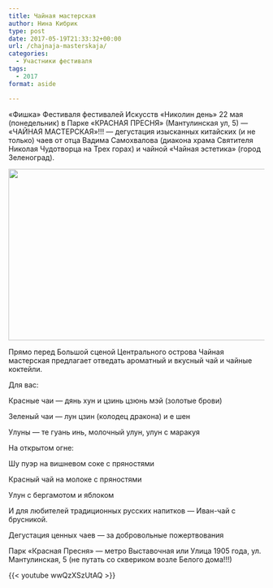 ```yaml
---
title: Чайная мастерская
author: Нина Кибрик
type: post
date: 2017-05-19T21:33:32+00:00
url: /chajnaja-masterskaja/
categories:
  - Участники фестиваля
tags:
  - 2017
format: aside

---
```

&#171;Фишка&#187; Фестиваля фестивалей Искусств &#171;Николин день&#187; 22 мая (понедельник) в Парке &#171;КРАСНАЯ ПРЕСНЯ&#187; (Мантулинская ул, 5) &#8212; &#171;ЧАЙНАЯ МАСТЕРСКАЯ&#187;!!! &#8212; дегустация изысканных китайских (и не только) чаев от отца Вадима Самохвалова (диакона храма Святителя Николая Чудотворца на Трех горах) и чайной &#171;Чайная эстетика&#187; (город Зеленоград).

<img class="alignnone size-large wp-image-211" src="http://nikolinden.ru/wp-content/uploads/2017/05/Chajnaja-masterskaja-1-1024x659.jpg" alt="" width="525" height="338" srcset="http://nikolinden.ru/wp-content/uploads/2017/05/Chajnaja-masterskaja-1-1024x659.jpg 1024w, http://nikolinden.ru/wp-content/uploads/2017/05/Chajnaja-masterskaja-1-300x193.jpg 300w, http://nikolinden.ru/wp-content/uploads/2017/05/Chajnaja-masterskaja-1-768x494.jpg 768w" sizes="(max-width: 525px) 100vw, 525px" />

Прямо перед Большой сценой Центрального острова Чайная мастерская предлагает отведать ароматный и вкусный чай и чайные коктейли.
  
Для вас:
  
Красные чаи &#8212; дянь хун и цзинь цзюнь мэй (золотые брови)
  
Зеленый чаи &#8212; лун цзин (колодец дракона) и е шен
  
Улуны &#8212; те гуань инь, молочный улун, улун с маракуя

На открытом огне:
  
Шу пуэр на вишневом соке с пряностями
  
Красный чай на молоке с пряностями
  
Улун с бергамотом и яблоком

И для любителей традиционных русских напитков &#8212; Иван-чай с брусникой.

Дегустация ценных чаев &#8212; за добровольные пожертвования
  
Парк &#171;Красная Пресня&#187; &#8212; метро Выставочная или Улица 1905 года, ул. Мантулинская, 5 (не путать со сквериком возле Белого дома!!!)

{{< youtube wwQzXSzUtAQ >}}